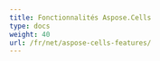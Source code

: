 ```yaml
---
title: Fonctionnalités Aspose.Cells
type: docs
weight: 40
url: /fr/net/aspose-cells-features/
---
```



